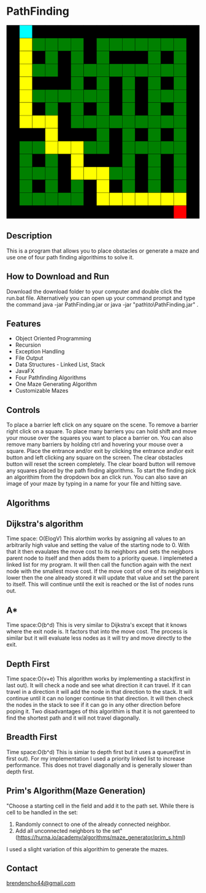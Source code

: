 # PathFinding
![](Images/Maze1.png)
## Description
This is a program that allows you to place obstacles or generate a maze and use one of four path finding algorithims to solve it. 
## How to Download and Run
Download the download folder to your computer and double click the run.bat file. Alternatively you can open up your command prompt and type the command java -jar PathFinding.jar or java -jar "path\to\PathFinding.jar" .
## Features 
* Object Oriented Programming
* Recursion
* Exception Handling
* File Output
* Data Structures - Linked List, Stack
* JavaFX
* Four Pathfinding Algorithms
* One Maze Generating Algorithm
* Customizable Mazes
## Controls
To place a barrier left click on any square on the scene. To remove a barrier right click on a square. To place many barriers you can hold shift and move your mouse over the squares you want to place a barrier on. You can also remove many barriers by holding ctrl and hovering your mouse over a square. Place the entrance and/or exit by clicking the entrance and\or exit button and left clicking any square on the screen. The clear obstacles button will reset the screen completely. The clear board button will remove any squares placed by the path finding algorithms. To start the finding pick an algorithim from the dropdown box an click run. You can also save an image of your maze by typing in a name for your file and hitting save.
## Algorithms 
## Dijkstra's algorithm
Time space: O(ElogV)
This alorthim works by assigning all values to an arbitrarily high value and setting the value of the starting node to 0. With that it then evaulates the move cost to its neighbors and sets the neigbors parent node to itself and then adds them to a priority queue. I implemeted a linked list for my program. It will then call the function again with the next node with the smallest move cost. If the move cost of one of its neighbors is lower then the one already stored it will update that value and set the parent to itself. This will continue until the exit is reached or the list of nodes runs out.
## A*
Time space:O(b^d)
This is very similar to Dijkstra's except that it knows where the exit node is. It factors that into the move cost. The process is similar but it will evaluate less nodes as it will try and move directly to the exit.
## Depth First
Time space:O(v+e)
This algorithm works by implementing a stack(first in last out). It will check a node and see what direction it can travel. If it can travel in a direction it will add the node in that direction to the stack. It will continue until it can no longer continue tin that direction. It will then check the nodes in the stack to see if it can go in any other direction before poping it. Two disadvantages of this algorithim is that it is not garenteed to find the shortest path and it will not travel diagonally.
## Breadth First 
Time space:O(b^d)
This is simiar to depth first but it uses a queue(first in first out). For my implementation I used a priority linked list to increase performance. This does not travel diagonally and is generally slower than depth first.
## Prim's Algorithm(Maze Generation)
"Choose a starting cell in the field and add it to the path set.
While there is cell to be handled in the set:
1. Randomly connect to one of the already connected neighbor.
2. Add all unconnected neighbors to the set"(https://hurna.io/academy/algorithms/maze_generator/prim_s.html)

I used a slight variation of this algorithim to generate the mazes.
## Contact
brendencho44@gmail.com
